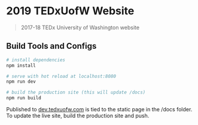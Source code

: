 # 2019 TEDxUofW Website

> 2017-18 TEDx University of Washington website

## Build Tools and Configs

``` bash
# install dependencies
npm install

# serve with hot reload at localhost:8080
npm run dev

# build the production site (this will update /docs)
npm run build

```
Published to [dev.tedxuofw.com](https://dev.tedxuofw.com) is tied to the static page in the /docs folder. To update the live site, build the production site and push.
